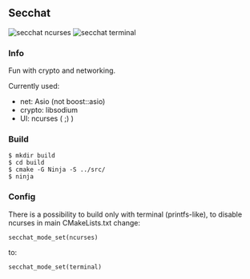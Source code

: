## Secchat

![secchat ncurses](https://github.com/nottomw/secchat/actions/workflows/secchat-ncurses.yml/badge.svg)
![secchat terminal](https://github.com/nottomw/secchat/actions/workflows/secchat-terminal.yml/badge.svg)

### Info
Fun with crypto and networking.

Currently used:
- net: Asio (not boost::asio)
- crypto: libsodium
- UI: ncurses ( ;) )

### Build
```
$ mkdir build
$ cd build
$ cmake -G Ninja -S ../src/
$ ninja
```

### Config
There is a possibility to build only with terminal (printfs-like),
to disable ncurses in main CMakeLists.txt change:

```
secchat_mode_set(ncurses)
```

to:

```
secchat_mode_set(terminal)
```
